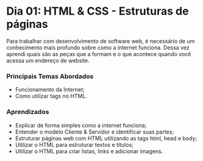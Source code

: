 # Dia 01: HTML & CSS - Estruturas de páginas

Para trabalhar com desenvolvimento de software web, é necessário de um conhecimento mais profundo sobre como a internet funciona. Dessa vez aprendi quais são as peças que a formam e o que acontece quando você acessa um endereço de website.

### Principais Temas Abordados

- Funcionamento da Internet;
- Como utilizar tags no HTML.

### Aprendizados

- Explicar de forma simples como a internet funciona;
- Entender o modelo Cliente & Servidor e identificar suas partes;
- Estruturar páginas web com HTML utilizando as tags html, head e body;
- Utilizar o HTML para estruturar textos e títulos;
- Utilizar o HTML para criar listas, links e adicionar imagens.
